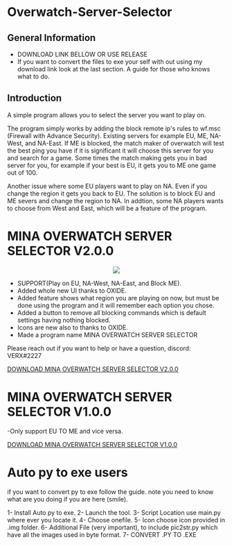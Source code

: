 # Overwatch-Server-Selector

## General Information
- DOWNLOAD LINK BELLOW OR USE RELEASE
- If you want to convert the files to exe your self with out using my download link look at the last section. A guide for those who knows what to do.

## Introduction 
A simple program allows you to select the server you want to play on.

The program simply works by adding the block remote ip's rules to wf.msc (Firewall with Advance Security).
Existing servers for example EU, ME, NA-West, and NA-East.
If ME is blocked, the match maker of overwatch will test the best ping you have if it is significant it will choose this server for you and search for a game.
Some times the match making gets you in bad server for you, for example if your best is EU, it gets you to ME one game out of 100.

Another issue where some EU players want to play on NA. Even if you change the region it gets you back to EU. The solution is to block EU and ME severs and change the region to NA.
In addtion, some NA players wants to choose from West and East, which will be a feature of the program.

# MINA OVERWATCH SERVER SELECTOR V2.0.0

<p align="center">
  <img src="https://drive.google.com/uc?id=1CS6q4chYBpCconOKuHQHMuZvK2mM6IuJ">
</p>

- SUPPORT(Play on EU, NA-West, NA-East, and Block ME).
- Added whole new UI thanks to OXIDE.
- Added feature shows what region you are playing on now, but must be done using the program and it will remember each option you chose.
- Added a button to remove all blocking commands which is default settings having nothing blocked.
- Icons are new also to thanks to OXIDE.
- Made a program name MINA OVERWATCH SERVER SELECTOR

Please reach out if you want to help or have a question, discord: VERX#2227

[DOWNLOAD MINA OVERWATCH SERVER SELECTOR V2.0.0](https://drive.google.com/file/d/1GLZXNddyA3bS6wbOjaj-6-uGWErIPgfW/view?usp=sharing)


# MINA OVERWATCH SERVER SELECTOR V1.0.0
-Only support EU TO ME and vice versa.

[DOWNLOAD MINA OVERWATCH SERVER SELECTOR V1.0.0](https://drive.google.com/file/d/16v0kw9dUi-mNuzWB6i4_lPkrAkY-bM3U/view?usp=sharing)


# Auto py to exe users

if you want to convert py to exe follow the guide.
note you need to know what are you doing if you are here (smile).

1- Install Auto py to exe.
2- Launch the tool.
3- Script Location use main.py where ever you locate it.
4- Choose onefile.
5- Icon choose icon provided in .img folder.
6- Additional File (very important), to include pic2str.py which have all the images used in byte format.
7- CONVERT .PY TO .EXE




